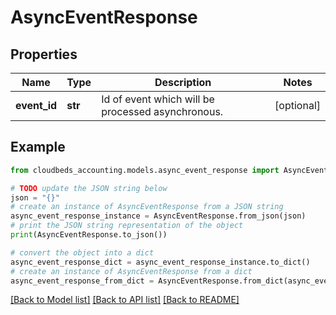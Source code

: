 # AsyncEventResponse


## Properties

Name | Type | Description | Notes
------------ | ------------- | ------------- | -------------
**event_id** | **str** | Id of event which will be processed asynchronous. | [optional] 

## Example

```python
from cloudbeds_accounting.models.async_event_response import AsyncEventResponse

# TODO update the JSON string below
json = "{}"
# create an instance of AsyncEventResponse from a JSON string
async_event_response_instance = AsyncEventResponse.from_json(json)
# print the JSON string representation of the object
print(AsyncEventResponse.to_json())

# convert the object into a dict
async_event_response_dict = async_event_response_instance.to_dict()
# create an instance of AsyncEventResponse from a dict
async_event_response_from_dict = AsyncEventResponse.from_dict(async_event_response_dict)
```
[[Back to Model list]](../README.md#documentation-for-models) [[Back to API list]](../README.md#documentation-for-api-endpoints) [[Back to README]](../README.md)


